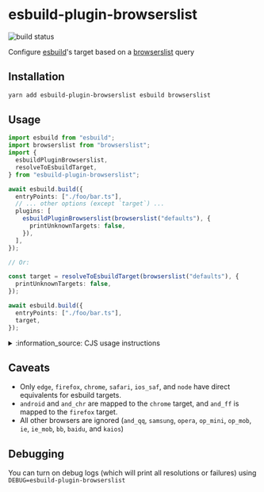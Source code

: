 # esbuild-plugin-browserslist

![build status](https://github.com/nihalgonsalves/esbuild-plugin-browserslist/workflows/build/badge.svg)

Configure [esbuild](https://github.com/evanw/esbuild)'s target based on a [browserslist](https://github.com/browserslist/browserslist) query

## Installation

```sh
yarn add esbuild-plugin-browserslist esbuild browserslist
```

## Usage

```ts
import esbuild from "esbuild";
import browserslist from "browserslist";
import {
  esbuildPluginBrowserslist,
  resolveToEsbuildTarget,
} from "esbuild-plugin-browserslist";

await esbuild.build({
  entryPoints: ["./foo/bar.ts"],
  // ... other options (except `target`) ...
  plugins: [
    esbuildPluginBrowserslist(browserslist("defaults"), {
      printUnknownTargets: false,
    }),
  ],
});

// Or:

const target = resolveToEsbuildTarget(browserslist("defaults"), {
  printUnknownTargets: false,
});

await esbuild.build({
  entryPoints: ["./foo/bar.ts"],
  target,
});
```

<details>
<summary>:information_source: CJS usage instructions</summary>

Adjust the imports as follows:

```ts
const esbuild = require("esbuild");
const browserslist = require("browserslist");
const {
  esbuildPluginBrowserslist,
  resolveToEsbuildTarget,
} = require("esbuild-plugin-browserslist");
```

</details>

## Caveats

- Only `edge`, `firefox`, `chrome`, `safari`, `ios_saf`, and `node` have direct equivalents for esbuild targets.
- `android` and `and_chr` are mapped to the `chrome` target, and `and_ff` is mapped to the `firefox` target.
- All other browsers are ignored (`and_qq`, `samsung`, `opera`, `op_mini`, `op_mob`, `ie`, `ie_mob`, `bb`, `baidu`, and `kaios`)

## Debugging

You can turn on debug logs (which will print all resolutions or failures) using `DEBUG=esbuild-plugin-browserslist`
